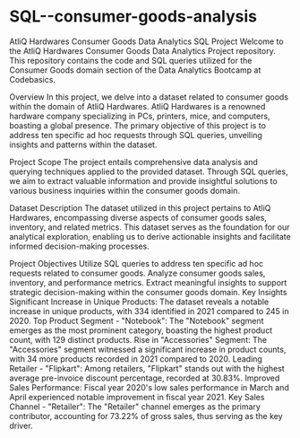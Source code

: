 # SQL--consumer-goods-analysis
AtliQ Hardwares Consumer Goods Data Analytics SQL Project
Welcome to the AtliQ Hardwares Consumer Goods Data Analytics Project repository. This repository contains the code and SQL queries utilized for the Consumer Goods domain section of the Data Analytics Bootcamp at Codebasics.

Overview
In this project, we delve into a dataset related to consumer goods within the domain of AtliQ Hardwares. AtliQ Hardwares is a renowned hardware company specializing in PCs, printers, mice, and computers, boasting a global presence. The primary objective of this project is to address ten specific ad hoc requests through SQL queries, unveiling insights and patterns within the dataset.

Project Scope
The project entails comprehensive data analysis and querying techniques applied to the provided dataset. Through SQL queries, we aim to extract valuable information and provide insightful solutions to various business inquiries within the consumer goods domain.

Dataset Description
The dataset utilized in this project pertains to AtliQ Hardwares, encompassing diverse aspects of consumer goods sales, inventory, and related metrics. This dataset serves as the foundation for our analytical exploration, enabling us to derive actionable insights and facilitate informed decision-making processes.

Project Objectives
Utilize SQL queries to address ten specific ad hoc requests related to consumer goods.
Analyze consumer goods sales, inventory, and performance metrics.
Extract meaningful insights to support strategic decision-making within the consumer goods domain.
Key Insights
Significant Increase in Unique Products: The dataset reveals a notable increase in unique products, with 334 identified in 2021 compared to 245 in 2020.
Top Product Segment - "Notebook": The "Notebook" segment emerges as the most prominent category, boasting the highest product count, with 129 distinct products.
Rise in "Accessories" Segment: The "Accessories" segment witnessed a significant increase in product counts, with 34 more products recorded in 2021 compared to 2020.
Leading Retailer - "Flipkart": Among retailers, "Flipkart" stands out with the highest average pre-invoice discount percentage, recorded at 30.83%.
Improved Sales Performance: Fiscal year 2020's low sales performance in March and April experienced notable improvement in fiscal year 2021.
Key Sales Channel - "Retailer": The "Retailer" channel emerges as the primary contributor, accounting for 73.22% of gross sales, thus serving as the key driver.
